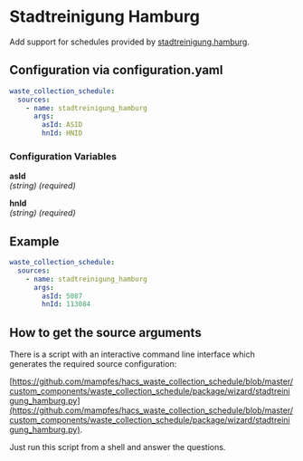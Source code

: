 # Stadtreinigung Hamburg

Add support for schedules provided by [stadtreinigung.hamburg](https://www.stadtreinigung.hamburg/).

## Configuration via configuration.yaml

```yaml
waste_collection_schedule:
  sources:
    - name: stadtreinigung_hamburg
      args:
        asId: ASID
        hnId: HNID
```

### Configuration Variables

**asId**<br>
*(string) (required)*

**hnId**<br>
*(string) (required)*

## Example

```yaml
waste_collection_schedule:
  sources:
    - name: stadtreinigung_hamburg
      args:
        asId: 5087
        hnId: 113084
```

## How to get the source arguments

There is a script with an interactive command line interface which generates the required source configuration:

[https://github.com/mampfes/hacs_waste_collection_schedule/blob/master/custom_components/waste_collection_schedule/package/wizard/stadtreinigung_hamburg.py](https://github.com/mampfes/hacs_waste_collection_schedule/blob/master/custom_components/waste_collection_schedule/package/wizard/stadtreinigung_hamburg.py).

Just run this script from a shell and answer the questions.
